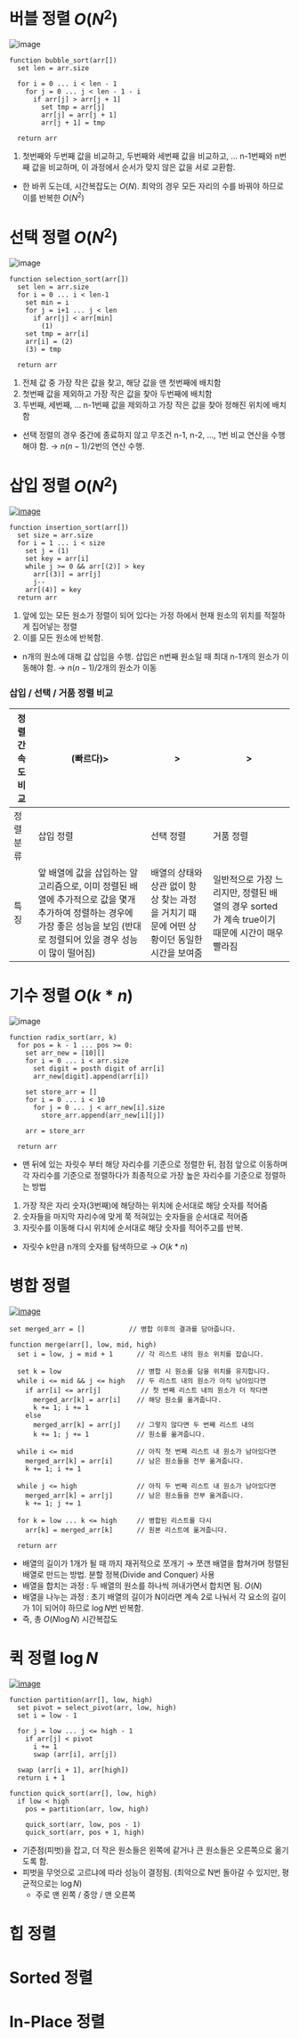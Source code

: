 # 버블 정렬 $O(N^2)$
![image](https://github.com/user-attachments/assets/54ab8842-9350-436e-b0b5-acd46a174999)

```
function bubble_sort(arr[])
  set len = arr.size
  
  for i = 0 ... i < len - 1
    for j = 0 ... j < len - 1 - i
      if arr[j] > arr[j + 1]
        set tmp = arr[j]
        arr[j] = arr[j + 1]
        arr[j + 1] = tmp
  
  return arr

```

1. 첫번째와 두번째 값을 비교하고, 두번째와 세번째 값을 비교하고, ... n-1번째와 n번째 값을 비교하며, 이 과정에서 순서가 맞지 않은 값을 서로 교환함.
- 한 바퀴 도는데, 시간복잡도는 $O(N)$. 최악의 경우 모든 자리의 수를 바꿔야 하므로 이를 반복한 $O(N^2)$

# 선택 정렬 $O(N^2)$
![image](https://github.com/user-attachments/assets/e1af4ba0-a401-49fc-ae24-7361c1307429)

```
function selection_sort(arr[])
  set len = arr.size
  for i = 0 ... i < len-1
    set min = i
    for j = i+1 ... j < len
      if arr[j] < arr[min]
        (1)
    set tmp = arr[i]
    arr[i] = (2)
    (3) = tmp
  
  return arr

```


1. 전체 값 중 가장 작은 값을 찾고, 해당 값을 맨 첫번째에 배치함
2. 첫번째 값을 제외하고 가장 작은 값을 찾아 두번째에 배치함
3. 두번째, 세번째, ... n-1번째 값을 제외하고 가장 작은 값을 찾아 정해진 위치에 배치함
- 선택 정렬의 경우 중간에 종료하지 않고 무조건 n-1, n-2, ..., 1번 비교 연산을 수행해야 함. → $n(n-1)/2$번의 연산 수행.


# 삽입 정렬 $O(N^2)$
[![image](https://github.com/user-attachments/assets/37075d26-f778-4f0e-a7a1-e859774c85c5)](https://gmlwjd9405.github.io/2018/05/06/algorithm-insertion-sort.html)

```
function insertion_sort(arr[])
  set size = arr.size
  for i = 1 ... i < size
    set j = (1)
    set key = arr[i]
    while j >= 0 && arr[(2)] > key
      arr[(3)] = arr[j]
      j--
    arr[(4)] = key
  return arr

```

1. 앞에 있는 모든 원소가 정렬이 되어 있다는 가정 하에서 현재 원소의 위치를 적절하게 집어넣는 정렬
2. 이를 모든 원소에 반복함.
- n개의 원소에 대해 값 삽입을 수행. 삽입은 n번째 원소일 때 최대 n-1개의 원소가 이동해야 함. → $n(n-1)/2$개의 원소가 이동

### 삽입 / 선택 / 거품 정렬 비교
|정렬간 속도 비교|(빠르다)>|>|>|
|--|--|--|--|
|정렬 분류|삽입 정렬|선택 정렬|거품 정렬|
|특징|앞 배열에 값을 삽입하는 알고리즘으로, 이미 정렬된 배열에 추가적으로 값을 몇개 추가하여 정렬하는 경우에 가장 좋은 성능을 보임 (반대로 정렬되어 있을 경우 성능이 많이 떨어짐)|배열의 상태와 상관 없이 항상 찾는 과정을 거치기 때문에 어떤 상황이던 동일한 시간을 보여줌|일반적으로 가장 느리지만, 정렬된 배열의 경우 sorted가 계속 true이기 때문에 시간이 매우 빨라짐|



# 기수 정렬 $O(k*n)$
![image](https://github.com/user-attachments/assets/1364428c-84c5-445d-8fdd-dd1780a389ad)

```
function radix_sort(arr, k)
  for pos = k - 1 ... pos >= 0:
    set arr_new = [10][]
    for i = 0 ... i < arr.size
      set digit = posth digit of arr[i]
      arr_new[digit].append(arr[i])

    set store_arr = []
    for i = 0 ... i < 10
      for j = 0 ... j < arr_new[i].size
        store_arr.append(arr_new[i][j])
  
    arr = store_arr

  return arr

```

- 맨 뒤에 있는 자릿수 부터 해당 자리수를 기준으로 정렬한 뒤, 점점 앞으로 이동하며 각 자리수를 기준으로 정렬하다가 최종적으로 가장 높은 자리수를 기준으로 정렬하는 방법
1. 가장 작은 자리 숫자(3번째)에 해당하는 위치에 순서대로 해당 숫자를 적어줌
2. 숫자들을 마지막 자리수에 맞게 쭉 적혀있는 숫자들을 순서대로 적어줌
3. 자릿수를 이동해 다시 위치에 순서대로 해당 숫자를 적어주고를 반복.
- 자릿수 k만큼 n개의 숫자를 탐색하므로 → $O(k*n)$

# 병합 정렬
[![image](https://github.com/user-attachments/assets/de206973-f01d-42e3-bee3-e45d24735e98)](https://gmlwjd9405.github.io/2018/05/08/algorithm-merge-sort.html)

```
set merged_arr = []           // 병합 이후의 결과를 담아줍니다.

function merge(arr[], low, mid, high)
  set i = low, j = mid + 1      // 각 리스트 내의 원소 위치를 잡습니다.

  set k = low                   // 병합 시 원소를 담을 위치를 유지합니다.
  while i <= mid && j <= high   // 두 리스트 내의 원소가 아직 남아있다면
    if arr[i] <= arr[j]          // 첫 번째 리스트 내의 원소가 더 작다면
      merged_arr[k] = arr[i]    // 해당 원소를 옮겨줍니다. 
      k += 1; i += 1
    else
      merged_arr[k] = arr[j]    // 그렇지 않다면 두 번째 리스트 내의
      k += 1; j += 1            // 원소를 옮겨줍니다.
  
  while i <= mid                // 아직 첫 번째 리스트 내 원소가 남아있다면
    merged_arr[k] = arr[i]      // 남은 원소들을 전부 옮겨줍니다.
    k += 1; i += 1

  while j <= high               // 아직 두 번째 리스트 내 원소가 남아있다면
    merged_arr[k] = arr[j]      // 남은 원소들을 전부 옮겨줍니다.
    k += 1; j += 1
  
  for k = low ... k <= high     // 병합된 리스트를 다시
    arr[k] = merged_arr[k]      // 원본 리스트에 옮겨줍니다.
  
  return arr 

```

- 배열의 길이가 1개가 될 때 까지 재귀적으로 쪼개기 → 쪼갠 배열을 합쳐가며 정렬된 배열로 만드는 방법. 분할 정복(Divide and Conquer) 사용
- 배열을 합치는 과정 : 두 배열의 원소를 하나씩 꺼내가면서 합치면 됨. $O(N)$
- 배열을 나누는 과정 : 초기 배열의 길이가 N이라면 계속 2로 나눠서 각 요소의 길이가 1이 되어야 하므로 $\log{N}$번 반복함.
- 즉, 총 $O(N\log{N})$ 시간복잡도



# 퀵 정렬 $\log{N}$
[![image](https://github.com/user-attachments/assets/b7ace730-5c55-4cba-b150-cc39903398ba)](https://gmlwjd9405.github.io/2018/05/10/algorithm-quick-sort.html)

```
function partition(arr[], low, high)
  set pivot = select_pivot(arr, low, high)
  set i = low - 1
  
  for j = low ... j <= high - 1
    if arr[j] < pivot
      i += 1
      swap (arr[i], arr[j])
      
  swap (arr[i + 1], arr[high])
  return i + 1

function quick_sort(arr[], low, high)
  if low < high
    pos = partition(arr, low, high)
    
    quick_sort(arr, low, pos - 1)
    quick_sort(arr, pos + 1, high)

```

- 기준점(피벗)을 잡고, 더 작은 원소들은 왼쪽에 같거나 큰 원소들은 오른쪽으로 옮기도록 함.
- 피벗을 무엇으로 고르냐에 따라 성능이 결정됨. (최악으로 N번 돌아갈 수 있지만, 평균적으로는 $\log{N}$)
  + 주로 맨 왼쪽 / 중앙 / 맨 오른쪽



# 힙 정렬


# Sorted 정렬


# In-Place 정렬








